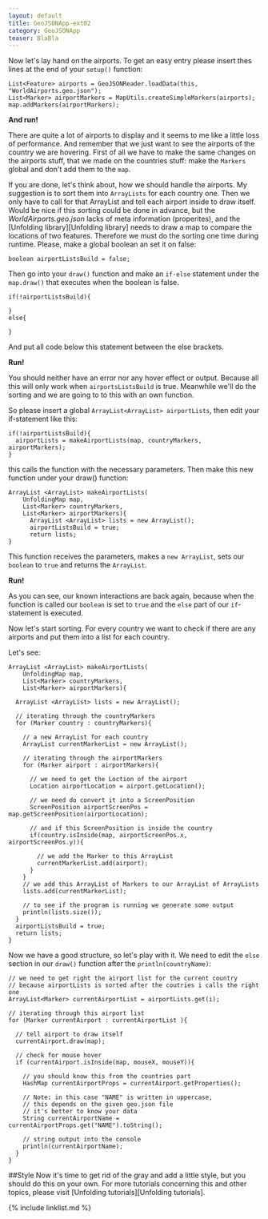 ```yaml
---
layout: default
title: GeoJSONApp-ext02
category: GeoJSONApp
teaser: BlaBla
---
```


Now let's lay hand on the airports. To get an easy entry please insert thes lines at the end of your `setup()` function:

    List<Feature> airports = GeoJSONReader.loadData(this, "WorldAirports.geo.json");
    List<Marker> airportMarkers = MapUtils.createSimpleMarkers(airports);
    map.addMarkers(airportMarkers);

**And run!**

There are quite a lot of airports to display and it seems to me like a little loss of performance. And remember that we just want to see the airports of the country we are hovering. First of all we have to make the same changes on the airports stuff, that we made on the countries stuff: make the `Markers` global and don't add them to the `map`.

If you are done, let's think about, how we should handle the airports. My suggestion is to sort them into `ArrayLists` for each country one. Then we only have to call for that ArrayList and tell each airport inside to draw itself. Would be nice if this sorting could be done in advance, but the *WorldAirports.geo.json* lacks of meta information (properites), and the [Unfolding library][Unfolding library] needs to draw a map to compare the locations of two features. Therefore we must do the sorting one time during runtime. Please, make a global boolean an set it on false:

    boolean airportListsBuild = false;

Then go into your `draw()` function and make an `if-else` statement under the `map.draw()` that executes when the boolean is false.

    if(!airportListsBuild){

    }
    else{

    }

And put all code below this statement between the else brackets.

**Run!**

You should neither have an error nor any hover effect or output. Because all this will only work when `airportsListsBuild` is true. Meanwhile we'll do the sorting and we are going to to this with an own function.

So please insert a global `ArrayList<ArrayList> airportLists`, then edit your if-statement like this:

    if(!airportListsBuild){
      airportLists = makeAirportLists(map, countryMarkers, airportMarkers);
    }

this calls the function with the necessary parameters. Then make this new function under your draw() function:

    ArrayList <ArrayList> makeAirportLists(
        UnfoldingMap map, 
        List<Marker> countryMarkers, 
        List<Marker> airportMarkers){
          ArrayList <ArrayList> lists = new ArrayList();
          airportListsBuild = true;
          return lists;
    }

This function receives the parameters, makes a `new ArrayList`, sets our `boolean` to `true` and returns the `ArrayList`.

**Run!**

As you can see, our known interactions are back again, because when the function is called our `boolean` is set to `true` and the `else` part of our `if`-statement is executed. 

Now let's start sorting. For every country we want to check if there are any airports and put them into a list for each country.

Let's see:

    ArrayList <ArrayList> makeAirportLists(
        UnfoldingMap map, 
        List<Marker> countryMarkers, 
        List<Marker> airportMarkers){

      ArrayList <ArrayList> lists = new ArrayList();

      // iterating through the countryMarkers
      for (Marker country : countryMarkers){

        // a new ArrayList for each country
        ArrayList currentMarkerList = new ArrayList();

        // iterating through the airportMarkers
        for (Marker airport : airportMarkers){

          // we need to get the Loction of the airport
          Location airportLocation = airport.getLocation();

          // we need do convert it into a ScreenPosition
          ScreenPosition airportScreenPos = map.getScreenPosition(airportLocation);

          // and if this ScreenPosition is inside the country
          if(country.isInside(map, airportScreenPos.x, airportScreenPos.y)){

            // we add the Marker to this ArrayList
            currentMarkerList.add(airport);
          }
        }
        // we add this ArrayList of Markers to our ArrayList of ArrayLists
        lists.add(currentMarkerList);

        // to see if the program is running we generate some output
        println(lists.size());
      }
      airportListsBuild = true;
      return lists;
    }

Now we have a good structure, so let's play with it. We need to edit the `else` section in our `draw()` function after the `println(countryName)`:

    // we need to get right the airport list for the current country
    // because airportLists is sorted after the coutries i calls the right one
    ArrayList<Marker> currentAirportList = airportLists.get(i);

    // iterating through this airport list
    for (Marker currentAirport : currentAirportList ){

      // tell airport to draw itself
      currentAirport.draw(map);

      // check for mouse hover
      if (currentAirport.isInside(map, mouseX, mouseY)){

        // you should know this from the countries part
        HashMap currentAirportProps = currentAirport.getProperties();

        // Note: in this case "NAME" is written in uppercase,
        // this depends on the given geo.json file
        // it's better to know your data
        String currentAirportName = currentAirportProps.get("NAME").toString();

        // string output into the console
        println(currentAirportName);
      }
    }

##Style
Now it's time to get rid of the gray and add a little style, but you should do this on your own. For more tutorials concerning this and other topics, please visit [Unfolding tutorials][Unfolding tutorials].


{% include linklist.md %}